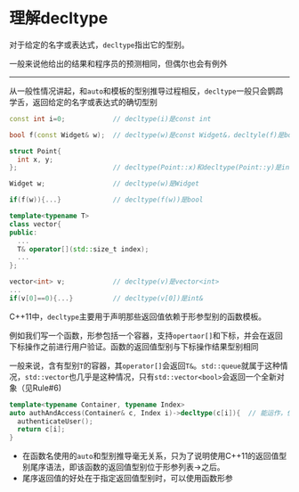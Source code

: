 # 理解decltype

对于给定的名字或表达式，`decltype`指出它的型别。

一般来说他给出的结果和程序员的预测相同，但偶尔也会有例外

---

从一般性情况讲起，和`auto`和模板的型别推导过程相反，`decltype`一般只会鹦鹉学舌，返回给定的名字或表达式的确切型别

```cpp
const int i=0;            // decltype(i)是const int

bool f(const Widget& w);  // decltype(w)是const Widget&，decltyle(f)是bool (const Widget&)

struct Point{
  int x, y;
};                        // decltype(Point::x)和decltype(Point::y)是int

Widget w;                 // decltype(w)是Widget

if(f(w)){...}             // decltype(f(w))是bool

template<typename T>
class vector{
public:
  ...
  T& operator[](std::size_t index);
  ...
};

vector<int> v;            // decltype(v)是vector<int>
...
if(v[0]==0){...}          // decltype(v[0])是int&
```

C++11中，`decltype`主要用于声明那些返回值依赖于形参型别的函数模板。

例如我们写一个函数，形参包括一个容器，支持`opertaor[]`和下标，并会在返回下标操作之前进行用户验证。函数的返回值型别与下标操作结果型别相同

一般来说，含有型别`T`的容器，其`operator[]`会返回`T&`。`std::queue`就属于这种情况，`std::vector`也几乎是这种情况，只有`std::vector<bool>`会返回一个全新对象（见Rule#6)

```cpp
template<typename Container, typename Index>
auto authAndAccess(Container& c, Index i)->decltype(c[i]){  // 能运作，但亟待改进
  authenticateUser();
  return c[i];
}
```

- 在函数名使用的`auto`和型别推导毫无关系，只为了说明使用C++11的返回值型别尾序语法，即该函数的返回值型别位于形参列表->之后。
- 尾序返回值的好处在于指定返回值型别时，可以使用函数形参


